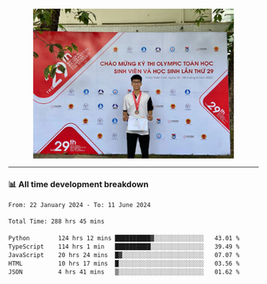 <p align="center"><img src="asset/header.jpg" width="80%"/></p>

---
<!-- 
<details>
  <summary>📃 My Resume</summary>

### Education

- 📖 **Information Technology**\
📆 10/2021 - present\
📍 **Thang Long University** - Hoang Mai, Hanoi, Vietnam -->

<!-- ### Experience
- 👨‍💻 **Full Stack Web Intern**\
📆 09/2022 - 12/2023\
📍 **TECH 5S** -  Luu Huu Phuong, Phuong My Dinh I, Nam Tu Liem, Hanoi.


- 👨‍💻 **Full Stack Web Fresher**\
📆 1/2022 - 05/2023\
📍 **TECH 5S** -  Luu Huu Phuong, Phuong My Dinh I, Nam Tu Liem, Hanoi.

- 👨‍💻 **Frontend Web Fresher**\
📆 11/2023 - present\
📍 **White Neuron** -  Mau Luong, Ha Dong, Hanoi, Vietnam
</details> -->

### 📊 All time development breakdown

<!--START_SECTION:waka-->

```txt
From: 22 January 2024 - To: 11 June 2024

Total Time: 288 hrs 45 mins

Python        124 hrs 12 mins ██████████▓░░░░░░░░░░░░░░   43.01 %
TypeScript    114 hrs 1 min   ██████████░░░░░░░░░░░░░░░   39.49 %
JavaScript    20 hrs 24 mins  █▓░░░░░░░░░░░░░░░░░░░░░░░   07.07 %
HTML          10 hrs 17 mins  █░░░░░░░░░░░░░░░░░░░░░░░░   03.56 %
JSON          4 hrs 41 mins   ▒░░░░░░░░░░░░░░░░░░░░░░░░   01.62 %
```

<!--END_SECTION:waka-->
